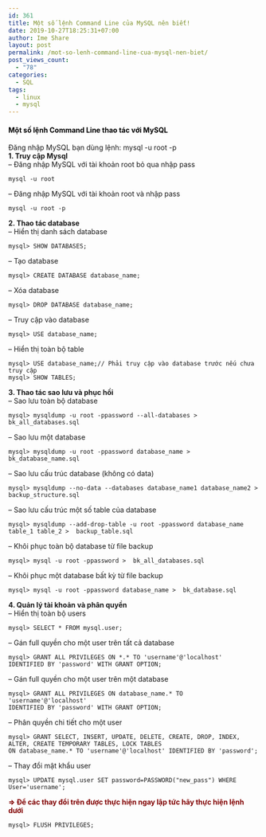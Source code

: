 ```yaml
---
id: 361
title: Một số lệnh Command Line của MySQL nên biết!
date: 2019-10-27T18:25:31+07:00
author: Ime Share
layout: post
permalink: /mot-so-lenh-command-line-cua-mysql-nen-biet/
post_views_count:
  - "78"
categories:
  - SQL
tags:
  - linux
  - mysql
---
```

#### <span style="color: #000000;">Một số lệnh Command Line thao tác với MySQL</span>

Đăng nhập MySQL bạn dùng lệnh: mysql -u root -p  
**1. Truy cập Mysql**  
&#8211; Đăng nhập MySQL với tài khoản root bỏ qua nhập pass

```
mysql -u root
```

&#8211; Đăng nhập MySQL với tài khoản root và nhập pass

```
mysql -u root -p
```

**2. Thao tác database**  
&#8211; Hiển thị danh sách database

```
mysql> SHOW DATABASES;
```

&#8211; Tạo database

```
mysql> CREATE DATABASE database_name;
```

&#8211; Xóa database

```
mysql> DROP DATABASE database_name;
```

&#8211; Truy cập vào database

```
mysql> USE database_name;
```

&#8211; Hiển thị toàn bộ table

```
mysql> USE database_name;// Phải truy cập vào database trước nếu chưa truy cập
mysql> SHOW TABLES;
```

**3. Thao tác sao lưu và phục hồi**  
&#8211; Sao lưu toàn bộ database

```
mysql> mysqldump -u root -ppassword --all-databases >  bk_all_databases.sql
```

&#8211; Sao lưu một database

```
mysql> mysqldump -u root -ppassword database_name >  bk_database_name.sql
```

&#8211; Sao lưu cấu trúc database (không có data)

```
mysql> mysqldump --no-data --databases database_name1 database_name2 >  backup_structure.sql
```

&#8211; Sao lưu cấu trúc một số table của database

```
mysql> mysqldump --add-drop-table -u root -ppassword database_name table_1 table_2 >  backup_table.sql
```

&#8211; Khôi phục toàn bộ database từ file backup

```
mysql> mysql -u root -ppassword >  bk_all_databases.sql
```

&#8211; Khôi phục một database bất kỳ từ file backup

```
mysql> mysql -u root -ppassword database_name >  bk_database.sql
```

**4. Quản lý tài khoản và phân quyền**  
&#8211; Hiển thị toàn bộ users

```
mysql> SELECT * FROM mysql.user;
```

&#8211; Gán full quyền cho một user trên tất cả database

```
mysql> GRANT ALL PRIVILEGES ON *.* TO 'username'@'localhost' 
IDENTIFIED BY 'password' WITH GRANT OPTION;
```

&#8211; Gán full quyền cho một user trên một database

```
mysql> GRANT ALL PRIVILEGES ON database_name.* TO 'username'@'localhost' 
IDENTIFIED BY 'password' WITH GRANT OPTION;
```

&#8211; Phân quyền chi tiết cho một user

```
mysql> GRANT SELECT, INSERT, UPDATE, DELETE, CREATE, DROP, INDEX, ALTER, CREATE TEMPORARY TABLES, LOCK TABLES 
ON database_name.* TO 'username'@'localhost' IDENTIFIED BY 'password';
```

&#8211; Thay đổi mật khẩu user

```
mysql> UPDATE mysql.user SET password=PASSWORD("new_pass") WHERE User='username';
```

<span style="color: #800000;"><strong>=> Để các thay đổi trên được thực hiện ngay lập tức hãy thực hiện lệnh dưới</strong></span>

```
mysql> FLUSH PRIVILEGES;
```